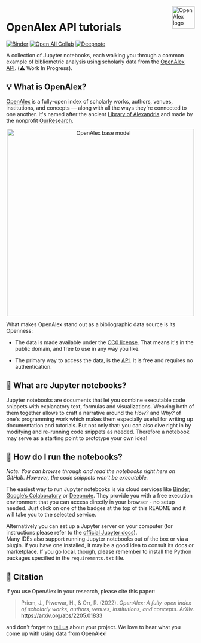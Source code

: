 <a href="https://openalex.org/">
    <img src="./resources/img/OpenAlex-logo.png" alt="OpenAlex logo" align="right" height="60" />
</a>

# OpenAlex API tutorials

[![Binder](https://mybinder.org/badge_logo.svg)](https://mybinder.org/v2/gh/ourresearch/openalex-api-tutorials/main)
[![Open All Collab](https://colab.research.google.com/assets/colab-badge.svg)](https://colab.research.google.com/github/ourresearch/openalex-api-tutorials)
[![Deepnote](https://deepnote.com/buttons/launch-in-deepnote-small.svg)](https://www.deepnote.com/launch?url=https%3A%2F%2Fgithub.com%2Fourresearch%2Fopenalex-api-tutorials/)

A collection of Jupyter notebooks, each walking you through a common example of bibliometric analysis
using scholarly data from the [OpenAlex API](https://docs.openalex.org/). (:warning: Work In Progress).


## :bulb: What is OpenAlex?
[OpenAlex](https://openalex.org/) is a fully-open index of scholarly works, authors, venues, institutions, and concepts
— along with all the ways they're connected to one another.
It's named after the ancient [Library of Alexandria](https://en.wikipedia.org/wiki/Library_of_Alexandria)
and made by the nonprofit [OurResearch](https://ourresearch.org/).

<div align="center">
<a href="https://docs.openalex.org/#data">
<img src="./resources/img/OpenAlex-entities.png" alt="OpenAlex base model" width="500px">
</a>
</div>

What makes OpenAlex stand out as a bibliographic data source is its Openness:
* The data is made available under the [CC0 license](https://creativecommons.org/publicdomain/zero/1.0/).
  That means it's in the public domain, and free to use in any way you like.

* The primary way to access the data, is the [API](https://docs.openalex.org/#access).
  It is free and requires no authentication.


## :notebook: What are Jupyter notebooks?
Jupyter notebooks are documents that let you combine executable code snippets
with explanatory text, formulas and visualizations.
Weaving both of them together allows to craft a narrative around the *How?* and *Why?*
of one's programming work which makes them especially useful for writing up documentation and tutorials.
But not only that:
you can also dive right in by modifying and re-running code snippets as needed.
Therefore a notebook may serve as a starting point to prototype your own idea!


## :rocket: How do I run the notebooks?
*Note: You can browse through and read the notebooks right here on GitHub. However, the code snippets won't be executable.*

The easiest way to run Jupyter notebooks is via cloud services like [Binder](https://mybinder.org/),
[Google’s Colaboratory](https://colab.research.google.com/) or [Deepnote](https://deepnote.com/).
They provide you with a free execution environment that you can access directly in your browser - no setup needed.
Just click on one of the badges at the top of this README and it will take you to the selected service.

Alternatively you can set up a Jupyter server on your computer 
(for instructions please refer to the [official Jupyter docs](https://docs.jupyter.org/en/latest/install.html)).  
Many IDEs also support running Jupyter notebooks out of the box or via a plugin. If you have one installed, 
it may be a good idea to consult its docs or marketplace.
If you go local, though, please remember to install the Python packages specified in the `requirements.txt` file.


## :book: Citation
If you use OpenAlex in your research, please cite this paper:
> Priem, J., Piwowar, H., & Orr, R. (2022). _OpenAlex: A fully-open index of scholarly works, authors, venues, institutions, and concepts._ ArXiv. https://arxiv.org/abs/2205.01833

and don't forget to [tell us](https://docs.openalex.org/#contact) about your project. We love to hear what you come up with using data from OpenAlex!
